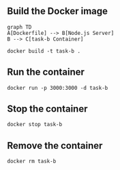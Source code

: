## Build the Docker image

```mermaid
graph TD
A[Dockerfile] --> B[Node.js Server]
B --> C[task-b Container]
```

```
docker build -t task-b .
```

## Run the container

```
docker run -p 3000:3000 -d task-b
```

## Stop the container

```
docker stop task-b
```

## Remove the container

```
docker rm task-b
```
